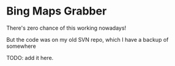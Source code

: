 # Bing Maps Grabber

There's zero chance of this working nowadays!

But the code was on my old SVN repo, which I have a backup of somewhere

TODO: add it here.

